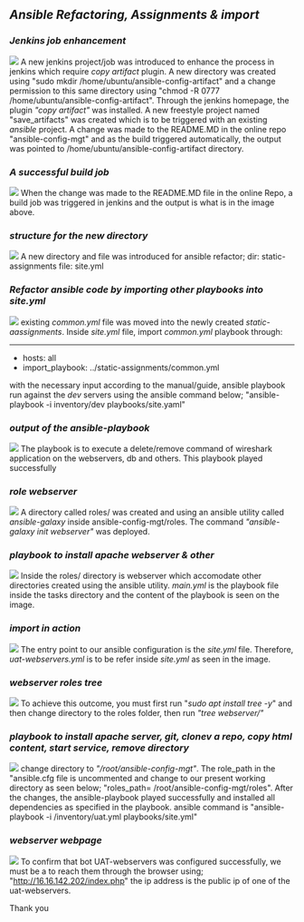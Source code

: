 ## _Ansible Refactoring, Assignments & import_

### _Jenkins job enhancement_
![](./img/1.%20Artifacts-copied-successfully.png)
A new jenkins project/job was introduced to enhance the process in jenkins which require _copy artifact_ plugin. A new directory was created using "sudo mkdir /home/ubuntu/ansible-config-artifact" and a change permission to this same directory using "chmod -R 0777 /home/ubuntu/ansible-config-artifact". Through the jenkins homepage, the plugin _"copy artifact"_ was installed. A new freestyle project named "save_artifacts" was created which is to be triggered with an existing _ansible_ project. A change was made to the README.MD in the online repo "ansible-config-mgt" and as the build triggered automatically, the output was pointed to /home/ubuntu/ansible-config-artifact directory. 

### _A successful build job_
![](./img/2.%20jobs-successful.png)
When the change was made to the README.MD file in the online Repo, a build job was triggered in jenkins and the output is what is in the image above.
### _structure for the new directory_
![](./img/3.%20folder-structure.png)
A new directory and file was introduced for ansible refactor; dir: static-assignments
file: site.yml

### _Refactor ansible code by importing other playbooks into site.yml_
![](./img/4.%20ansible-playbook1.png)
existing _common.yml_ file was moved into the newly created _static-aassignments_. Inside _site.yml_ file, import _common.yml_ playbook through:

---
- hosts: all
- import_playbook: ../static-assignments/common.yml

with the necessary input according to the manual/guide, ansible playbook run against the _dev_ servers using the ansible command below;
"ansible-playbook -i inventory/dev playbooks/site.yaml"
### _output of the ansible-playbook_
![](./img/5.%20ansible-playbook-output.png)
The playbook is to execute a delete/remove command of wireshark application on the webservers, db and others. This playbook played successfully  
### _role webserver_
![](./img/6.%20webserver-roles-created.png)
A directory called roles/ was created and using an ansible utility called _ansible-galaxy_ inside ansible-config-mgt/roles. The command  _"ansible-galaxy init webserver"_ was deployed.

### _playbook to install apache webserver & other_
![](./img/7.config-webserver-roles.png)
Inside the roles/ directory is webserver which accomodate other directories created using the ansible utility. _main.yml_ is the playbook file inside the tasks directory and the content of the playbook is seen on the image.

### _import in action_
![](./img/8.updated-site-yaml-file.png)
The entry point to our ansible configuration is the _site.yml_ file. Therefore, _uat-webservers.yml_ is to be refer inside _site.yml_ as seen in the image.
### _webserver roles tree_
![](./img/9.%20webserver-roles-tree.png)
To achieve this outcome, you must first run "_sudo apt install tree -y_" and then change directory to the roles folder, then run _"tree webserver/"_
### _playbook to install apache server, git, clonev a repo, copy html content, start service, remove directory_
![](./img/10.%20playbook-played.png)
change directory to _"/root/ansible-config-mgt"_.
The role_path in the "ansible.cfg file is uncommented and change to our present working directory as seen below;
"roles_path= /root/ansible-config-mgt/roles". After the changes, the ansible-playbook played successfully and installed all dependencies as specified in the playbook.
ansible command is "ansible-playbook -i /inventory/uat.yml playbooks/site.yml"
### _webserver webpage_
![](./img/11.%20webserver-webpage.png)
To confirm that bot UAT-webservers was configured successfully, we must be a to reach them through the browser using; 
"http://16.16.142.202/index.php" the ip address is the public ip of one of the uat-webservers.

Thank you